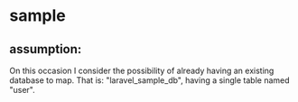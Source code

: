 # sample

## assumption:
On this occasion I consider the possibility of already having an existing database to map.
That is: "laravel_sample_db", having a single table named "user".
